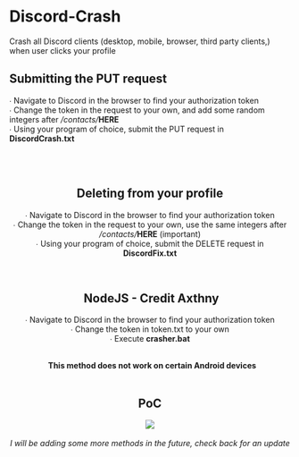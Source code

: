 # Discord-Crash
Crash all Discord clients (desktop, mobile, browser, third party clients,) when user clicks your profile
<h2>Submitting the PUT request</h2>
<p>
  ∙ Navigate to Discord in the browser to find your authorization token
  <br>
  ∙  Change the token in the request to your own, and add some random integers after <i>/contacts/</i><b>HERE</b> 
  <br>
∙ Using your program of choice, submit the PUT request in <b>DiscordCrash.txt</b>
</p>
<br>
<br>
<center>
  <h2>Deleting from your profile</h2>
 
 <p>
  ∙ Navigate to Discord in the browser to find your authorization token
  <br>
  ∙  Change the token in the request to your own, use the same integers after <i>/contacts/</i><b>HERE</b> (important)
  <br>
∙ Using your program of choice, submit the DELETE request in <b>DiscordFix.txt</b>
</p>
<br>
<center><h2>&nbsp;NodeJS - Credit Axthny </h2></center>
 <p>
  ∙ Navigate to Discord in the browser to find your authorization token
  <br>
  ∙  Change the token in token.txt to your own
  <br>
  ∙ Execute <b>crasher.bat</b>
</p>
<br>
<center>&nbsp; <b>This method does not work on certain Android devices</b></center>
<br>
<h2>PoC</h2>
<img src="https://media.giphy.com/media/J6JNu0bEx04MbZ63fB/giphy.gif">
<br>
<br>
<i>I will be adding some more methods in the future, check back for an update</i>
